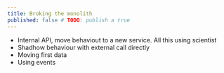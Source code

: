 ```yaml
---
title: Broking the monolith
published: false # TODO: publish a true
---
```



- Internal API, move behaviout to a new service. All this using scientist
- Shadhow behaviour with external call directly
- Moving first data
- Using events
